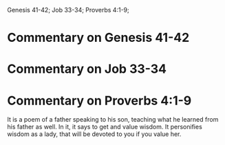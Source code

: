 Genesis 41-42; Job 33-34; Proverbs 4:1-9;
# Commentary on Genesis 41-42

# Commentary on Job 33-34

# Commentary on Proverbs 4:1-9
It is a poem of a father speaking to his son, teaching what he learned from his father as well. In it, it says to get and value wisdom. It personifies wisdom as a lady, that will be devoted to you if you value her.